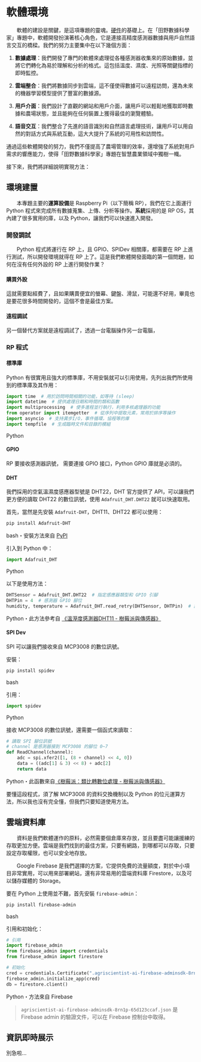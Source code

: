 # 軟體環境

　　軟體的建設是關鍵，是這項專題的靈魂。[硬件](/#/researches/hardware)的基礎上。在「田野數據科學家」專題中，軟體開發扮演著核心角色，它是連接高精度感測器數據與用戶自然語言交互的橋樑。我們的努力主要集中在以下幾個方面：

1. **數據處理**：我們開發了專門的軟體來處理從各種感測器收集來的原始數據，並將它們轉化為易於理解和分析的格式。這包括溫度、濕度、光照等關鍵指標的即時監控。

2. **雲端整合**：我們將數據同步到雲端，這不僅使得數據可以遠程訪問，還為未來的機器學習模型提供了豐富的數據源。

3. **用戶介面**：我們設計了直觀的網站和用戶介面，讓用戶可以輕鬆地獲取即時數據和農場狀態，並且能夠在任何裝置上獲得最佳的瀏覽體驗。

4. **語音交互**：我們整合了先進的語音識別和自然語言處理技術，讓用戶可以用自然的對話方式與系統互動，這大大提升了系統的可用性和訪問性。

通過這些軟體開發的努力，我們不僅提高了農場管理的效率，還增強了系統對用戶需求的響應能力，使得「田野數據科學家」專題在智慧農業領域中獨樹一幟。

接下來，我們將詳細說明實現方法：

## 環境建置

　　本專題主要的**運算設備**是 Raspberry Pi（以下簡稱 RP），我們在它上面運行 Python 程式來完成所有數據蒐集、上傳、分析等操作。**系統**採用的是 RP OS，其內建了很多實用的庫，以及 Python，讓我們可以快速進入開發。

### 開發調試

　　Python 程式將運行在 RP 上，且 GPIO、SPIDev 相關庫，都需要在 RP 上進行測試，所以開發環境就得在 RP 上了。這是我們軟體開發面臨的第一個問題，如何在沒有任何外設的 RP 上進行開發作業？

#### 購買外設

這就需要點經費了，且如果購賣便宜的螢幕、鍵盤、滑鼠，可能還不好用，畢竟也是要花很多時間開發的，這個不會是最佳方案。

#### 遠程調試

另一個替代方案就是遠程調試了，透過一台電腦操作另一台電腦，

### RP 程式

#### 標準庫

Python 有很實用且強大的標準庫，不用安裝就可以引用使用，先列出我們所使用到的標準庫及其作用：

```python
import time  # 用於訪問時間相關的功能，如等待 (sleep)
import datetime  # 提供處理日期和時間的類和函數
import multiprocessing  # 使多進程並行執行，利用多核處理器的功能
from operator import itemgetter  # 從序列中提取元素，常用於排序等操作
import asyncio  # 支持異步I/O，事件循環，協程等的庫
import tempfile  # 生成臨時文件和目錄的模組
```

Python

#### GPIO

RP 要接收感測器訊號， 需要連接 GPIO 接口，Python GPIO 庫就是必須的。

#### DHT

我們採用的空氣溫濕度感應器型號是 DHT22，DHT 官方提供了 API，可以讓我們更方便的讀取 DHT22 的數位訊號，使用 `Adafruit_DHT.DHT22` 就可以快速取用。

首先，當然是先安裝 `Adafruit-DHT`，DHT11、DHT22 都可以使用：

```bash
pip install Adafruit-DHT
```

bash・安裝方法來自 [PyPI](https://pypi.org/project/Adafruit-DHT/)

引入到 Python 中：

```python
import Adafruit_DHT
```

Python

以下是使用方法：

```python
DHTSensor = Adafruit_DHT.DHT22  # 指定感應器類型和 GPIO 引腳
DHTPin = 4  # 感測器 GPIO 腳位
humidity, temperature = Adafruit_DHT.read_retry(DHTSensor, DHTPin)  # 讀取溫濕度訊號
```

Python・此方法參考自 [《溫溼度感測器DHT11 - 樹莓派與傳感器》](https://s761111.gitbook.io/raspi-sensor/du-gan-qi-dht11)

#### SPI Dev

SPI 可以讓我們接收來自 MCP3008 的數位訊號。

安裝：

```bash
pip install spidev
```

bash

引用：

```python
import spidev
```

Python

接收 MCP3008 的數位訊號，還需要一個函式來讀取：

```python
# 讀取 SPI 腳位訊號
# channel 是感測器接到 MCP3008 的腳位 0~7
def ReadChannel(channel):
    adc = spi.xfer2([1, (8 + channel) << 4, 0])
    data = ((adc[1] & 3) << 8) + adc[2]
    return data
```

Python・此函數來自[《樹莓派：類比轉數位處理 - 樹莓派與傳感器》](https://s761111.gitbook.io/raspi-sensor/pai-bi-wei-li)

要懂這段程式，須了解 MCP3008 的資料交換機制以及 Python 的位元運算方法，所以我也沒有完全懂，但我們只要知道使用方法。

## 雲端資料庫

　　資料是我們軟體運作的原料，必然需要個倉庫來存放，並且要盡可能讓援練的存取更加方便。雲端是我們找到的最佳方案，只要有網路，到哪都可以存取，只要設定存取權限，也可以安全地存放。

　　Google Firebase 是我們選擇的方案，它提供免費的流量額度，對於中小項目非常實用，可以用來部署網站，還有非常易用的雲端資料庫 Firestore，以及可以儲存媒體的 Storage。

要在 Python 上使用並不難，首先安裝 `firebase-admin`：

```bash
pip install firebase-admin
```

bash

引用和初始化：

```python
# 引用
import firebase_admin
from firebase_admin import credentials
from firebase_admin import firestore

# 初始化
cred = credentials.Certificate(".agriscientist-ai-firebase-adminsdk-8rn1p-65d123ccaf.json")
firebase_admin.initialize_app(cred)
db = firestore.client()
```

Python・方法來自 Firebase

> `agriscientist-ai-firebase-adminsdk-8rn1p-65d123ccaf.json` 是 Firebase admin 的驗證文件，可以在 Firebase 控制台中取得。

## 資訊即時展示

別急啦...
